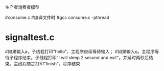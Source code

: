 生产者消费者模型





#consume.c
#编译文件时
#gcc consume.c -pthread



# signaltest.c 
#如果输入a，子线程打印"hello"，主程序继续等待输入；
#如果输入q，主程序等待子程序结束。子线程打印"I will sleep 2 second and exit"，并延时两秒后结束。主线程随之打印"finish"，程序结束
